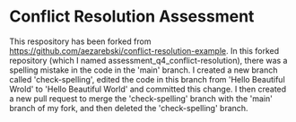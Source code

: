 # Conflict Resolution Assessment

This respository has been forked from  https://github.com/aezarebski/conflict-resolution-example. In this forked repository (which I named assessment_q4_conflict-resolution), there was a spelling mistake in the code in the 'main' branch. I created a new branch called 'check-spelling', edited the code in this branch from 'Hello Beautiful Wrold' to 'Hello Beautiful World' and committed this change. I then created a new pull request to merge the 'check-spelling' branch with the 'main' branch of my fork, and then deleted the 'check-spelling' branch. 
